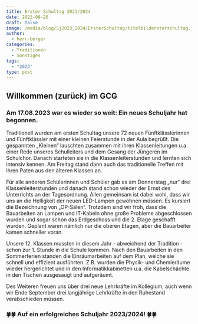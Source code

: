 ```yaml
---
title: Erster Schultag 2023/2024
date: 2023-08-20
draft: false
image: /media/blog/Sj2023_2024/ErsterSchultag/titelbildersterschultag.jpg
author:
  - herr-berger
categories:
  - Traditionen
  - Sonstiges
tags:
  - "2023"
type: post
---
```

## Willkommen (zurück) im GCG

### Am 17.08.2023 war es wieder so weit: Ein neues Schuljahr hat begonnen. 

Traditionell wurden am ersten Schultag unsere 72 neuen Fünftklässlerinnen und Fünftklässler mit einer kleinen Feierstunde in der Aula begrüßt. Die gespannten „Kleinen“ lauschten zusammen mit ihren Klassenleitungen u.a. einer Rede unseres Schulleiters und dem Gesang der Jüngeren im Schulchor. Danach starteten sie in die Klassenleiterstunden und lernten sich intensiv kennen. Am Freitag stand dann auch das traditionelle Treffen mit ihren Paten aus den älteren Klassen an.

Für alle anderen Schülerinnen und Schüler gab es am Donnerstag „nur“ drei Klassenleiterstunden und danach stand schon wieder der Ernst des Unterrichts an der Tagesordnung. Allen gemeinsam ist dabei wohl, dass wir uns an die Helligkeit der neuen LED-Lampen gewöhnen müssen. Es kursiert die Bezeichnung von „OP-Sälen“. Trotzdem sind wir froh, dass die Bauarbeiten an Lampen und IT-Kabeln ohne große Probleme abgeschlossen wurden und sogar schon das Erdgeschoss und die 2. Etage geschafft wurden. Geplant waren nämlich nur die oberen Etagen, aber die Bauarbeiter kamen schneller voran.

Unsere 12. Klassen mussten in diesem Jahr - abweichend der Tradition - schon zur 1. Stunde in die Schule kommen. Nach den Bauarbeiten in den Sommerferien standen die Einräumarbeiten auf dem Plan, welche sie schnell und effizient ausführten. Z.B. wurden die Physik- und Chemieräume wieder hergerichtet und in den Informatikkabinetten u.a. die Kabelschächte in den Tischen ausgesaugt und aufgeräumt. 

Des Weiteren freuen uns über drei neue Lehrkräfte im Kollegium, auch wenn wir Ende September drei langjährige Lehrkräfte in den Ruhestand verabschieden müssen. 

### 🍀🍀 Auf ein erfolgreiches Schuljahr 2023/2024!  🍀🍀




